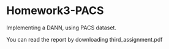 # Homework3-PACS

Implementing a DANN, using PACS dataset.

You can read the report by downloading third_assignment.pdf
